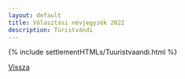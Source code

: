 ```yaml
---
layout: default
title: Választási névjegyzék 2022
description: Túristvándi
---
```


{% include settlementHTMLs/Tuuristvaandi.html %}

[Vissza](../)